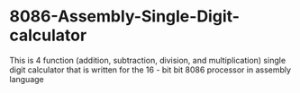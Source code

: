 # 8086-Assembly-Single-Digit-calculator
This is 4 function (addition, subtraction, division, and multiplication) single digit calculator that is written for the 16 - bit bit 8086 processor in assembly language
